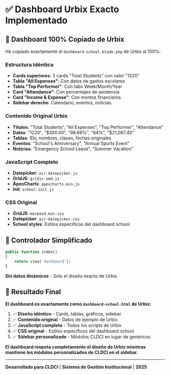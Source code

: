# ✅ Dashboard Urbix Exacto Implementado

## 🎯 **Dashboard 100% Copiado de Urbix**

He copiado exactamente el `dashboard-school.blade.php` de Urbix al 100%:

### **Estructura Idéntica**
- **Cards superiores**: 3 cards "Total Students" con valor "1220"
- **Tabla "All Expenses"**: Con datos de gastos escolares
- **Tabla "Top Performer"**: Con tabs Week/Month/Year
- **Card "Attendance"**: Con porcentajes de asistencia
- **Card "Income & Expense"**: Con montos financieros
- **Sidebar derecho**: Calendario, eventos, noticias

### **Contenido Original Urbix**
- **Títulos**: "Total Students", "All Expenses", "Top Performer", "Attendance"
- **Datos**: "1220", "$300.00", "98.68%", "84%", "$21,087.45"
- **Tablas**: IDs, nombres, clases, fechas originales
- **Eventos**: "School's Anniversary", "Annual Sports Event"
- **Noticias**: "Emergency School Leave", "Summer Vacation"

### **JavaScript Completo**
- **Datepicker**: `air-datepicker.js`
- **GridJS**: `gridjs.umd.js`
- **ApexCharts**: `apexcharts.min.js`
- **Init**: `school.init.js`

### **CSS Original**
- **GridJS**: `mermaid.min.css`
- **Datepicker**: `air-datepicker.css`
- **School styles**: Estilos específicos del dashboard school

## 🔧 **Controlador Simplificado**

```php
public function index()
{
    return view('dashboard');
}
```

**Sin datos dinámicos** - Solo el diseño exacto de Urbix.

## 🎨 **Resultado Final**

**El dashboard es exactamente como `dashboard-school.html` de Urbix:**

1. ✅ **Diseño idéntico** - Cards, tablas, gráficos, sidebar
2. ✅ **Contenido original** - Datos de ejemplo de Urbix
3. ✅ **JavaScript completo** - Todos los scripts de Urbix
4. ✅ **CSS original** - Estilos específicos del dashboard school
5. ✅ **Sidebar personalizado** - Módulos CLDCI en lugar de genéricos

**El dashboard respeta completamente el diseño de Urbix mientras mantiene los módulos personalizados de CLDCI en el sidebar.**

---

**Desarrollado para CLDCI** | **Sistema de Gestión Institucional** | **2025**

